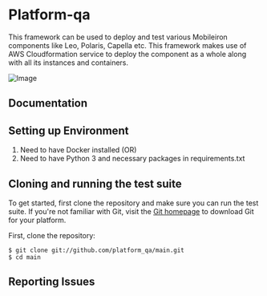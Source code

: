# Platform-qa
This framework can be used to deploy and test various Mobileiron components like Leo, Polaris, Capella etc. This framework makes use of AWS Cloudformation service to deploy the component as a whole along with all its instances and containers.

![Image](media/ds.jpg)

## Documentation


## Setting up Environment

1) Need to have Docker installed (OR)
2) Need to have Python 3 and necessary packages in requirements.txt

## Cloning and running the test suite

To get started, first clone the repository and make sure you can run the test suite.  If you're not familiar with Git, visit the [Git homepage](http://git-scm.com) to download Git for your platform.

First, clone the repository:

```
$ git clone git://github.com/platform_qa/main.git
$ cd main
```

## Reporting Issues


